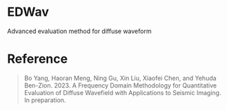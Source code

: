 # EDWav
Advanced evaluation method for diffuse waveform

# **Reference**
> Bo Yang, Haoran Meng, Ning Gu, Xin Liu, Xiaofei Chen, and Yehuda Ben-Zion. 2023. A Frequency Domain Methodology for Quantitative Evaluation of Diffuse Wavefield with Applications to Seismic Imaging. In preparation.
